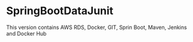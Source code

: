 # SpringBootDataJunit
This version contains AWS RDS, Docker, GIT, Sprin Boot, Maven, Jenkins and Docker Hub
